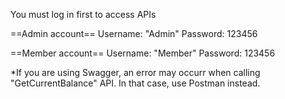 You must log in first to access APIs

==Admin account==
Username: "Admin"
Password: 123456

==Member account==
Username: "Member"
Password: 123456

*If you are using Swagger, an error may occurr when calling "GetCurrentBalance" API. In that case, use Postman instead.
